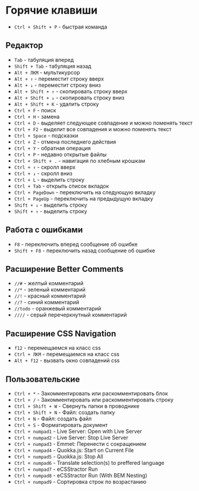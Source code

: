 # Горячие клавиши

- `Ctrl + Shift + P` - быстрая команда

## Редактор

- `Tab` - табуляция вперед
- `Shift + Tab` - табуляция назад
- `Alt + ЛКМ` - мультикурсор
- `Alt + ↑` - переместит строку вверх
- `Alt + ↓` - переместит строку вниз
- `Alt + Shift + ↑` - скопировать строку вверх
- `Alt + Shift + ↓` - скопировать строку вниз
- `Alt + Shift + K` - удалить строку
- `Ctrl + F` - поиск
- `Ctrl + H` - замена
- `Ctrl + D` - выделяет следующее совпадение и можно поменять текст
- `Ctrl + F2` - выделит все совпадения и можно поменять текст
- `Ctrl + Space` - подсказки
- `Ctrl + Z` - отмена последнего действия
- `Ctrl + Y` - обратная операция
- `Ctrl + P` - недавно открытые файлы
- `Ctrl + Shift + .` - навигация по хлебным крошкам
- `Ctrl + ↑` - скролл вверх
- `Ctrl + ↓` - скролл вниз
- `Ctrl + L` - выделить строку
- `Ctrl + Tab` - открыть список вкладок
- `Ctrl + PageDown` - переключить на следующую вкладку
- `Ctrl + PageUp` - переключить на предыдущую вкладку
- `Shift + ↓` - выделить строку
- `Shift + ↑` - выделить строку

## Работа с ошибками

- `F8` - переключить вперед сообщение об ошибке
- `Shift + F8` - переключить назад сообщение об ошибке

## Расширение Better Comments

- `//#` - желтый комментарий
- `//*` - зеленый комментарий
- `//!` - красный комментарий
- `//?` - синий комментарий
- `//todo` - оранжевый комментарий
- `////` - серый перечеркнутный комментарий

## Расширение CSS Navigation

- `f12` - перемещаемся на класс css
- `Ctrl + ЛКМ` - перемещаемся на класс css
- `Alt + f12` - вызвать окно совпадений css

## Пользовательские

- `Ctrl + *` - Закомментировать или раскомментировать блок
- `Ctrl + /` - Закомментировать или раскомментировать строку
- `Ctrl + Shift + W` - Свернуть папки в проводнике
- `Ctrl + Shift + N` - Файл: создать папку
- `Ctrl + N` - Файл: создать файл
- `Ctrl + S` - Форматировать документ
- `Ctrl + numpad1` - Live Server: Open with Live Server
- `Ctrl + numpad2` - Live Server: Stop Live Server
- `Ctrl + numpad3` - Emmet: Перенести с сокращением
- `Ctrl + numpad4` - Quokka.js: Start on Current File
- `Ctrl + numpad5` - Quokka.js: Stop All
- `Ctrl + numpad6` - Translate selection(s) to preffered language
- `Ctrl + numpad7` - eCSStractor Run
- `Ctrl + numpad8` - eCSStractor Run (With BEM Nesting)
- `Ctrl + numpad9` - Сортировка строк по возрастанию
